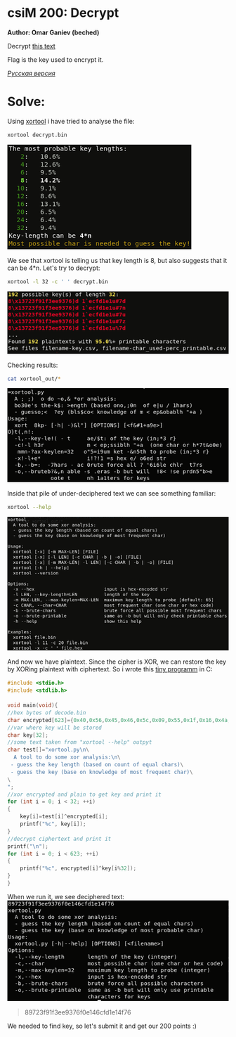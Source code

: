 #   csiM 200: Decrypt

**Author: Omar Ganiev (beched)**

Decrypt [this text](./decrypt.bin)

Flag is the key used to encrypt it.

*[Русская версия](./README_ru.md)*

# Solve:
Using [xortool](https://github.com/hellman/xortool) i have tried to analyse the file: 
```Bash
xortool decrypt.bin
```
![](./1.png)

We see that xortool is telling us that key length is 8, but also suggests that it can be 4\*n. Let's try to decrypt:
```Bash
xortool -l 32 -c ' ' decrypt.bin
```
![](./2.png)

Checking results:
```Bash
cat xortool_out/*
```
![](./3.png)

Inside that pile of under-deciphered text we can see something familiar:
```Bash
xortool --help
```
![](./4.png)

And now we have plaintext. Since the cipher is XOR, we can restore the key by XORing plaintext with ciphertext. So i wrote this [tiny programm](./decode.c) in C:
```C 
#include <stdio.h>
#include <stdlib.h>

void main(void){
//hex bytes of decode.bin
char encrypted[623]={0x40,0x56,0x45,0x46,0x5c,0x09,0x55,0x1f,0x16,0x4a,0x6f,0x45,0x19,0x72,0x17,0x42,0x09,0x5f,0x09,0x11,0x40,0x59,0x43,0x02,0x0b,0x11,0x16,0x5e,0x59,0x03,0x17,0x4e,0x57,0x4b,0x17,0x53,0x5d,0x07,0x55,0x48,0x15,0x5a,0x16,0x5f,0x33,0x13,0x17,0x1b,0x46,0x57,0x10,0x54,0x47,0x45,0x43,0x12,0x0c,0x54,0x45,0x5a,0x51,0x1f,0x17,0x5a,0x5d,0x57,0x50,0x46,0x5b,0x46,0x11,0x53,0x07,0x40,0x00,0x01,0x19,0x5c,0x59,0x16,0x05,0x5f,0x10,0x5f,0x40,0x16,0x0c,0x00,0x44,0x54,0x14,0x44,0x55,0x0a,0x17,0x55,0x50,0x58,0x45,0x41,0x1a,0x6c,0x19,0x11,0x4b,0x13,0x02,0x10,0x5c,0x40,0x44,0x16,0x12,0x58,0x00,0x11,0x5f,0x53,0x1a,0x46,0x4c,0x53,0x04,0x42,0x51,0x46,0x58,0x58,0x18,0x52,0x59,0x5d,0x44,0x0a,0x5c,0x55,0x01,0x56,0x45,0x0a,0x5f,0x13,0x5a,0x59,0x15,0x44,0x45,0x41,0x46,0x59,0x01,0x07,0x06,0x5d,0x00,0x11,0x57,0x0e,0x56,0x44,0x11,0x33,0x62,0x41,0x52,0x01,0x5c,0x0b,0x6c,0x13,0x45,0x1d,0x56,0x41,0x43,0x59,0x09,0x5c,0x4b,0x41,0x4d,0x16,0x38,0x4b,0x0c,0x4d,0x48,0x1c,0x5c,0x03,0x5b,0x46,0x65,0x19,0x6c,0x7d,0x63,0x32,0x70,0x7e,0x28,0x60,0x38,0x45,0x62,0x0f,0x51,0x5f,0x0a,0x55,0x0b,0x50,0x59,0x53,0x5d,0x3b,0x6e,0x7e,0x15,0x45,0x5d,0x09,0x59,0x45,0x02,0x33,0x17,0x12,0x1e,0x0a,0x15,0x1c,0x4b,0x58,0x00,0x1c,0x14,0x5f,0x52,0x58,0x01,0x44,0x0d,0x11,0x14,0x16,0x43,0x46,0x44,0x11,0x09,0x54,0x5a,0x01,0x43,0x5e,0x18,0x56,0x51,0x12,0x47,0x0e,0x5c,0x11,0x0d,0x56,0x1c,0x45,0x11,0x5a,0x59,0x42,0x03,0x57,0x00,0x43,0x1d,0x3c,0x43,0x46,0x49,0x52,0x49,0x1c,0x19,0x05,0x5f,0x57,0x4a,0x19,0x17,0x12,0x13,0x46,0x19,0x11,0x46,0x13,0x45,0x45,0x19,0x13,0x5a,0x59,0x15,0x44,0x45,0x41,0x5b,0x45,0x10,0x0f,0x06,0x5d,0x00,0x11,0x57,0x0e,0x56,0x44,0x18,0x11,0x58,0x5c,0x56,0x46,0x5a,0x59,0x07,0x41,0x45,0x0a,0x4b,0x13,0x5f,0x53,0x1e,0x10,0x06,0x5e,0x50,0x53,0x4a,0x6c,0x44,0x11,0x48,0x5c,0x18,0x4b,0x1a,0x5b,0x59,0x41,0x1a,0x59,0x56,0x1f,0x55,0x54,0x08,0x0e,0x56,0x57,0x19,0x13,0x17,0x16,0x0b,0x51,0x1d,0x58,0x59,0x43,0x0e,0x46,0x0f,0x54,0x1c,0x11,0x58,0x03,0x59,0x51,0x4c,0x51,0x17,0x46,0x5c,0x46,0x49,0x43,0x09,0x51,0x00,0x45,0x11,0x5a,0x59,0x42,0x03,0x57,0x00,0x43,0x1d,0x3c,0x43,0x46,0x49,0x49,0x49,0x1c,0x19,0x0e,0x52,0x4e,0x18,0x19,0x17,0x12,0x13,0x46,0x19,0x11,0x46,0x13,0x45,0x45,0x19,0x13,0x5e,0x58,0x16,0x45,0x11,0x11,0x5d,0x45,0x43,0x0e,0x01,0x49,0x48,0x54,0x5a,0x05,0x58,0x52,0x5d,0x5d,0x17,0x41,0x47,0x14,0x33,0x11,0x46,0x1e,0x07,0x49,0x14,0x1e,0x55,0x44,0x13,0x44,0x00,0x1c,0x57,0x5e,0x02,0x14,0x17,0x11,0x45,0x11,0x14,0x46,0x17,0x54,0x4a,0x4c,0x43,0x57,0x13,0x00,0x56,0x43,0x05,0x56,0x45,0x04,0x55,0x5f,0x17,0x46,0x09,0x43,0x16,0x58,0x56,0x5a,0x06,0x46,0x07,0x59,0x04,0x43,0x55,0x05,0x43,0x53,0x4a,0x4a,0x3d,0x12,0x13,0x4b,0x56,0x1d,0x4b,0x1e,0x07,0x17,0x4c,0x47,0x52,0x1b,0x16,0x42,0x0c,0x5f,0x40,0x57,0x01,0x0a,0x01,0x11,0x45,0x42,0x55,0x0b,0x52,0x16,0x59,0x4a,0x17,0x1f,0x51,0x46,0x5b,0x44,0x12,0x13,0x12,0x0c,0x55,0x5f,0x17,0x59,0x08,0x5c,0x1c,0x11,0x41,0x45,0x06,0x46,0x14,0x43,0x0c,0x5f,0x40,0x07,0x55,0x5a,0x5d,0x33,0x17,0x12,0x13,0x46,0x19,0x11,0x46,0x13,0x45,0x45,0x19,0x13,0x17,0x16,0x46,0x10,0x45,0x11,0x14,0x16,0x43,0x46,0x44,0x11,0x06,0x59,0x55,0x14,0x56,0x55,0x4c,0x5c,0x45,0x41,0x13,0x00,0x56,0x43,0x46,0x58,0x00,0x1c,0x4a,0x39,0x0a};
//var where key will be stored
char key[32];
//some text taken from "xortool --help" outpyt
char test[]="xortool.py\n\
  A tool to do some xor analysis:\n\
 - guess the key length (based on count of equal chars)\
 - guess the key (base on knowledge of most frequent char)\
\
";
//xor encrypted and plain to get key and print it
for (int i = 0; i < 32; ++i)
{
	key[i]=test[i]^encrypted[i];
	printf("%c", key[i]);
}
//decrypt ciphertext and print it
printf("\n");
for (int i = 0; i < 623; ++i)
{
	printf("%c", encrypted[i]^key[i%32]);
}
}
```

When we run it, we see deciphered text:  
![](./5.png)

> 89723f91f3ee9376f0e146cfd1e14f76  

We needed to find key, so let's submit it and get our 200 points :)
